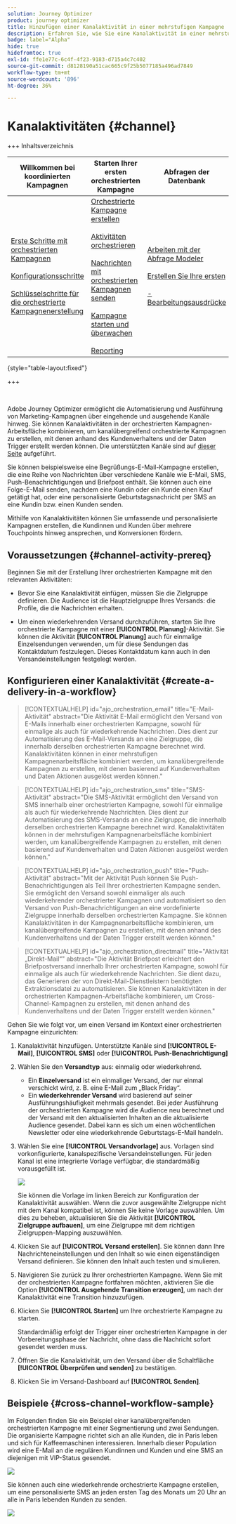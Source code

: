 ```yaml
---
solution: Journey Optimizer
product: journey optimizer
title: Hinzufügen einer Kanalaktivität in einer mehrstufigen Kampagne
description: Erfahren Sie, wie Sie eine Kanalaktivität in einer mehrstufigen Kampagne hinzufügen
badge: label="Alpha"
hide: true
hidefromtoc: true
exl-id: ffe1e77c-6c4f-4f23-9183-d715a4c7c402
source-git-commit: d8128190a51cac665c9f25b5077185a496ad7849
workflow-type: tm+mt
source-wordcount: '896'
ht-degree: 36%

---
```


# Kanalaktivitäten {#channel}

+++ Inhaltsverzeichnis

| Willkommen bei koordinierten Kampagnen | Starten Ihrer ersten orchestrierten Kampagne | Abfragen der Datenbank | Aktivitäten für orchestrierte Kampagnen |
|---|---|---|---|
| [Erste Schritte mit orchestrierten Kampagnen](../gs-orchestrated-campaigns.md)<br/><br/>[Konfigurationsschritte](../configuration-steps.md)<br/><br/>[Schlüsselschritte für die orchestrierte Kampagnenerstellung](../gs-campaign-creation.md) | [Orchestrierte Kampagne erstellen](../create-orchestrated-campaign.md)<br/><br/>[Aktivitäten orchestrieren](../orchestrate-activities.md)<br/><br/>[ Nachrichten mit orchestrierten Kampagnen senden](../send-messages.md)<br/><br/>[Kampagne starten und überwachen](../start-monitor-campaigns.md)<br/><br/>[Reporting](../reporting-campaigns.md) | [Arbeiten mit der Abfrage Modeler](../orchestrated-rule-builder.md)<br/><br/>[Erstellen Sie Ihre ersten ](../build-query.md)<br/><br/>[-Bearbeitungsausdrücke](../edit-expressions.md) | [Erste Schritte mit Aktivitäten](about-activities.md)<br/><br/>Aktivitäten:<br/>[Und-Verknüpfung](and-join.md) - [Zielgruppe aufbauen](build-audience.md) - [Dimensionsänderung](change-dimension.md) - [Kombinieren](combine.md) - [Deduplizierung](enrichment.md) - [Verzweigung](fork.md) - [Abstimmung](reconciliation.md) - [Aufspaltung](split.md) [&#128279;](wait.md) Warten[&#128279;](deduplication.md)  |

{style="table-layout:fixed"}

+++

<br/>

Adobe Journey Optimizer ermöglicht die Automatisierung und Ausführung von Marketing-Kampagnen über eingehende und ausgehende Kanäle hinweg. Sie können Kanalaktivitäten in der orchestrierten Kampagnen-Arbeitsfläche kombinieren, um kanalübergreifend orchestrierte Kampagnen zu erstellen, mit denen anhand des Kundenverhaltens und der Daten Trigger erstellt werden können. Die unterstützten Kanäle sind auf [dieser Seite](../../channels/gs-channels.md) aufgeführt.

Sie können beispielsweise eine Begrüßungs-E-Mail-Kampagne erstellen, die eine Reihe von Nachrichten über verschiedene Kanäle wie E-Mail, SMS, Push-Benachrichtigungen und Briefpost enthält. Sie können auch eine Folge-E-Mail senden, nachdem eine Kundin oder ein Kunde einen Kauf getätigt hat, oder eine personalisierte Geburtstagsnachricht per SMS an eine Kundin bzw. einen Kunden senden.

Mithilfe von Kanalaktivitäten können Sie umfassende und personalisierte Kampagnen erstellen, die Kundinnen und Kunden über mehrere Touchpoints hinweg ansprechen, und Konversionen fördern.

## Voraussetzungen {#channel-activity-prereq}

Beginnen Sie mit der Erstellung Ihrer orchestrierten Kampagne mit den relevanten Aktivitäten:

* Bevor Sie eine Kanalaktivität einfügen, müssen Sie die Zielgruppe definieren. Die Audience ist die Hauptzielgruppe Ihres Versands: die Profile, die die Nachrichten erhalten.

* Um einen wiederkehrenden Versand durchzuführen, starten Sie Ihre orchestrierte Kampagne mit einer **[!UICONTROL Planung]**-Aktivität. Sie können die Aktivität **[!UICONTROL Planung]** auch für einmalige Einzelsendungen verwenden, um für diese Sendungen das Kontaktdatum festzulegen. Dieses Kontaktdatum kann auch in den Versandeinstellungen festgelegt werden.

## Konfigurieren einer Kanalaktivität {#create-a-delivery-in-a-workflow}

>[!CONTEXTUALHELP]
>id="ajo_orchestration_email"
>title="E-Mail-Aktivität"
>abstract="Die Aktivität E-Mail ermöglicht den Versand von E-Mails innerhalb einer orchestrierten Kampagne, sowohl für einmalige als auch für wiederkehrende Nachrichten. Dies dient zur Automatisierung des E-Mail-Versands an eine Zielgruppe, die innerhalb derselben orchestrierten Kampagne berechnet wird. Kanalaktivitäten können in einer mehrstufigen Kampagnenarbeitsfläche kombiniert werden, um kanalübergreifende Kampagnen zu erstellen, mit denen basierend auf Kundenverhalten und Daten Aktionen ausgelöst werden können."

>[!CONTEXTUALHELP]
>id="ajo_orchestration_sms"
>title="SMS-Aktivität"
>abstract="Die SMS-Aktivität ermöglicht den Versand von SMS innerhalb einer orchestrierten Kampagne, sowohl für einmalige als auch für wiederkehrende Nachrichten. Dies dient zur Automatisierung des SMS-Versands an eine Zielgruppe, die innerhalb derselben orchestrierten Kampagne berechnet wird. Kanalaktivitäten können in der mehrstufigen Kampagnenarbeitsfläche kombiniert werden, um kanalübergreifende Kampagnen zu erstellen, mit denen basierend auf Kundenverhalten und Daten Aktionen ausgelöst werden können."


>[!CONTEXTUALHELP]
>id="ajo_orchestration_push"
>title="Push-Aktivität"
>abstract="Mit der Aktivität Push können Sie Push-Benachrichtigungen als Teil Ihrer orchestrierten Kampagne senden. Sie ermöglicht den Versand sowohl einmaliger als auch wiederkehrender orchestrierter Kampagnen und automatisiert so den Versand von Push-Benachrichtigungen an eine vordefinierte Zielgruppe innerhalb derselben orchestrierten Kampagne. Sie können Kanalaktivitäten in der Kampagnenarbeitsfläche kombinieren, um kanalübergreifende Kampagnen zu erstellen, mit denen anhand des Kundenverhaltens und der Daten Trigger erstellt werden können."


<!--
UNUSED IDs in BJ

>[!CONTEXTUALHELP]
>id="ajo_orchestration_push_ios"
>title="Push iOS activity"
>abstract="The Push iOS activity let you send iOS Push notifications as part of your orchestrated campaign. It enables the delivery of both one-time and recurring orchestrated campaigns, automating the sending iOS Push notifications to a predefined target within the same workflow. You can combine channel activities into the campaign canvas to create cross-channel campaigns that can trigger actions based on customer behavior and data."

>[!CONTEXTUALHELP]
>id="ajo_orchestration_push_android"
>title="Push Android activity"
>abstract="The Push Android activity ket you send Android Push notifications as part of your orchestrated campaign. It enables the delivery of both one-time and recurring messages, automating the sending Android Push notifications to a predefined target within the same orchestrated campaign. You can combine channel activities into the orchestrated campaign canvas to create cross-channel campaigns that can trigger actions based on customer behavior and data."

-->

>[!CONTEXTUALHELP]
>id="ajo_orchestration_directmail"
>title="Aktivität „Direkt-Mail“"
>abstract="Die Aktivität Briefpost erleichtert den Briefpostversand innerhalb Ihrer orchestrierten Kampagne, sowohl für einmalige als auch für wiederkehrende Nachrichten. Sie dient dazu, das Generieren der von Direkt-Mail-Dienstleistern benötigten Extraktionsdatei zu automatisieren. Sie können Kanalaktivitäten in der orchestrierten Kampagnen-Arbeitsfläche kombinieren, um Cross-Channel-Kampagnen zu erstellen, mit denen anhand des Kundenverhaltens und der Daten Trigger erstellt werden können."

Gehen Sie wie folgt vor, um einen Versand im Kontext einer orchestrierten Kampagne einzurichten:

1. Kanalaktivität hinzufügen. Unterstützte Kanäle sind **[!UICONTROL E-Mail]**, **[!UICONTROL SMS]** oder **[!UICONTROL Push-Benachrichtigung]**

1. Wählen Sie den **Versandtyp** aus: einmalig oder wiederkehrend.

   * Ein **Einzelversand** ist ein einmaliger Versand, der nur einmal verschickt wird, z. B. eine E-Mail zum „Black Friday“.
   * Ein **wiederkehrender Versand** wird basierend auf seiner Ausführungshäufigkeit mehrmals gesendet. Bei jeder Ausführung der orchestrierten Kampagne wird die Audience neu berechnet und der Versand mit den aktualisierten Inhalten an die aktualisierte Audience gesendet. Dabei kann es sich um einen wöchentlichen Newsletter oder eine wiederkehrende Geburtstags-E-Mail handeln.

1. Wählen Sie eine **[!UICONTROL Versandvorlage]** aus. Vorlagen sind vorkonfigurierte, kanalspezifische Versandeinstellungen. Für jeden Kanal ist eine integrierte Vorlage verfügbar, die standardmäßig vorausgefüllt ist.

   ![](../assets/delivery-activity-in-wf.png)

   Sie können die Vorlage im linken Bereich zur Konfiguration der Kanalaktivität auswählen. Wenn die zuvor ausgewählte Zielgruppe nicht mit dem Kanal kompatibel ist, können Sie keine Vorlage auswählen. Um dies zu beheben, aktualisieren Sie die Aktivität **[!UICONTROL Zielgruppe aufbauen]**, um eine Zielgruppe mit dem richtigen Zielgruppen-Mapping auszuwählen.

1. Klicken Sie auf **[!UICONTROL Versand erstellen]**. Sie können dann Ihre Nachrichteneinstellungen und den Inhalt so wie einen eigenständigen Versand definieren. Sie können den Inhalt auch testen und simulieren.

1. Navigieren Sie zurück zu Ihrer orchestrierten Kampagne. Wenn Sie mit der orchestrierten Kampagne fortfahren möchten, aktivieren Sie die Option **[!UICONTROL Ausgehende Transition erzeugen]**, um nach der Kanalaktivität eine Transition hinzuzufügen.

1. Klicken Sie **[!UICONTROL Starten]** um Ihre orchestrierte Kampagne zu starten.

   Standardmäßig erfolgt der Trigger einer orchestrierten Kampagne in der Vorbereitungsphase der Nachricht, ohne dass die Nachricht sofort gesendet werden muss.

1. Öffnen Sie die Kanalaktivität, um den Versand über die Schaltfläche **[!UICONTROL Überprüfen und senden]** zu bestätigen.

1. Klicken Sie im Versand-Dashboard auf **[!UICONTROL Senden]**.

## Beispiele {#cross-channel-workflow-sample}

Im Folgenden finden Sie ein Beispiel einer kanalübergreifenden orchestrierten Kampagne mit einer Segmentierung und zwei Sendungen. Die organisierte Kampagne richtet sich an alle Kunden, die in Paris leben und sich für Kaffeemaschinen interessieren. Innerhalb dieser Population wird eine E-Mail an die regulären Kundinnen und Kunden und eine SMS an diejenigen mit VIP-Status gesendet.

![](../assets/workflow-channel-example.png)

<!--
description, which use case you can perform (common other activities that you can link before of after the activity)

how to add and configure the activity

example of a configured activity within a workflow
The Email delivery activity allows you to configure the sending an email in a workflow. 

-->

Sie können auch eine wiederkehrende orchestrierte Kampagne erstellen, um eine personalisierte SMS an jeden ersten Tag des Monats um 20 Uhr an alle in Paris lebenden Kunden zu senden.

![](../assets/workflow-channel-example2.png)

<!-- Scheduled emails available?

This can be a single send email and sent just once, or it can be a recurring email.
* Single send emails are standard emails, sent once.
* Recurring emails allow you to send the same email multiple times to different targets over a defined period. You can aggregate the deliveries per period in order to get reports that correspond to your needs.

When linked to a scheduler, you can define recurring emails.
Email recipients are defined upstream of the activity in the same workflow, via an Audience targeting activity.

-->


<!--The message preparation is triggered according to the workflow execution parameters. From the message dashboard, you can select whether to request or not a manual confirmation to send the message (required by default). You can start the workflow manually or place a scheduler activity in the workflow to automate execution.-->

